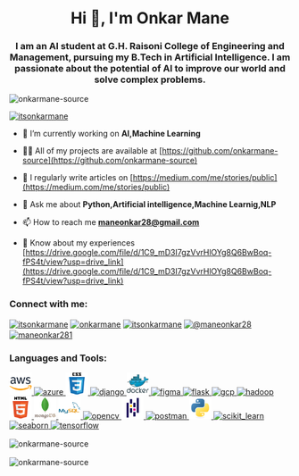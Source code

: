 <h1 align="center">Hi 👋, I'm Onkar Mane</h1>
<h3 align="center">I am an AI student at G.H. Raisoni College of Engineering and Management, pursuing my B.Tech in Artificial Intelligence. I am passionate about the potential of AI to improve our world and solve complex problems.</h3>

<p align="left"> <img src="https://komarev.com/ghpvc/?username=onkarmane-source&label=Profile%20views&color=0e75b6&style=flat" alt="onkarmane-source" /> </p>

<p align="left"> <a href="https://twitter.com/itsonkarmane" target="blank"><img src="https://img.shields.io/twitter/follow/itsonkarmane?logo=twitter&style=for-the-badge" alt="itsonkarmane" /></a> </p>

- 🔭 I’m currently working on **AI,Machine Learning**

- 👨‍💻 All of my projects are available at [https://github.com/onkarmane-source](https://github.com/onkarmane-source)

- 📝 I regularly write articles on [https://medium.com/me/stories/public](https://medium.com/me/stories/public)

- 💬 Ask me about **Python,Artificial intelligence,Machine Learnig,NLP**

- 📫 How to reach me **maneonkar28@gmail.com**

- 📄 Know about my experiences [https://drive.google.com/file/d/1C9_mD3I7gzVvrHlOYg8Q6BwBoq-fPS4t/view?usp=drive_link](https://drive.google.com/file/d/1C9_mD3I7gzVvrHlOYg8Q6BwBoq-fPS4t/view?usp=drive_link)

<h3 align="left">Connect with me:</h3>
<p align="left">
<a href="https://twitter.com/itsonkarmane" target="blank"><img align="center" src="https://raw.githubusercontent.com/rahuldkjain/github-profile-readme-generator/master/src/images/icons/Social/twitter.svg" alt="itsonkarmane" height="30" width="40" /></a>
<a href="https://linkedin.com/in/onkarmane" target="blank"><img align="center" src="https://raw.githubusercontent.com/rahuldkjain/github-profile-readme-generator/master/src/images/icons/Social/linked-in-alt.svg" alt="onkarmane" height="30" width="40" /></a>
<a href="https://kaggle.com/itsonkarmane" target="blank"><img align="center" src="https://raw.githubusercontent.com/rahuldkjain/github-profile-readme-generator/master/src/images/icons/Social/kaggle.svg" alt="itsonkarmane" height="30" width="40" /></a>
<a href="https://medium.com/@maneonkar28" target="blank"><img align="center" src="https://raw.githubusercontent.com/rahuldkjain/github-profile-readme-generator/master/src/images/icons/Social/medium.svg" alt="@maneonkar28" height="30" width="40" /></a>
<a href="https://www.hackerrank.com/maneonkar281" target="blank"><img align="center" src="https://raw.githubusercontent.com/rahuldkjain/github-profile-readme-generator/master/src/images/icons/Social/hackerrank.svg" alt="maneonkar281" height="30" width="40" /></a>
</p>

<h3 align="left">Languages and Tools:</h3>
<p align="left"> <a href="https://aws.amazon.com" target="_blank" rel="noreferrer"> <img src="https://raw.githubusercontent.com/devicons/devicon/master/icons/amazonwebservices/amazonwebservices-original-wordmark.svg" alt="aws" width="40" height="40"/> </a> <a href="https://azure.microsoft.com/en-in/" target="_blank" rel="noreferrer"> <img src="https://www.vectorlogo.zone/logos/microsoft_azure/microsoft_azure-icon.svg" alt="azure" width="40" height="40"/> </a> <a href="https://www.w3schools.com/css/" target="_blank" rel="noreferrer"> <img src="https://raw.githubusercontent.com/devicons/devicon/master/icons/css3/css3-original-wordmark.svg" alt="css3" width="40" height="40"/> </a> <a href="https://www.djangoproject.com/" target="_blank" rel="noreferrer"> <img src="https://cdn.worldvectorlogo.com/logos/django.svg" alt="django" width="40" height="40"/> </a> <a href="https://www.docker.com/" target="_blank" rel="noreferrer"> <img src="https://raw.githubusercontent.com/devicons/devicon/master/icons/docker/docker-original-wordmark.svg" alt="docker" width="40" height="40"/> </a> <a href="https://www.figma.com/" target="_blank" rel="noreferrer"> <img src="https://www.vectorlogo.zone/logos/figma/figma-icon.svg" alt="figma" width="40" height="40"/> </a> <a href="https://flask.palletsprojects.com/" target="_blank" rel="noreferrer"> <img src="https://www.vectorlogo.zone/logos/pocoo_flask/pocoo_flask-icon.svg" alt="flask" width="40" height="40"/> </a> <a href="https://cloud.google.com" target="_blank" rel="noreferrer"> <img src="https://www.vectorlogo.zone/logos/google_cloud/google_cloud-icon.svg" alt="gcp" width="40" height="40"/> </a> <a href="https://hadoop.apache.org/" target="_blank" rel="noreferrer"> <img src="https://www.vectorlogo.zone/logos/apache_hadoop/apache_hadoop-icon.svg" alt="hadoop" width="40" height="40"/> </a> <a href="https://www.w3.org/html/" target="_blank" rel="noreferrer"> <img src="https://raw.githubusercontent.com/devicons/devicon/master/icons/html5/html5-original-wordmark.svg" alt="html5" width="40" height="40"/> </a> <a href="https://www.mongodb.com/" target="_blank" rel="noreferrer"> <img src="https://raw.githubusercontent.com/devicons/devicon/master/icons/mongodb/mongodb-original-wordmark.svg" alt="mongodb" width="40" height="40"/> </a> <a href="https://www.mysql.com/" target="_blank" rel="noreferrer"> <img src="https://raw.githubusercontent.com/devicons/devicon/master/icons/mysql/mysql-original-wordmark.svg" alt="mysql" width="40" height="40"/> </a> <a href="https://opencv.org/" target="_blank" rel="noreferrer"> <img src="https://www.vectorlogo.zone/logos/opencv/opencv-icon.svg" alt="opencv" width="40" height="40"/> </a> <a href="https://pandas.pydata.org/" target="_blank" rel="noreferrer"> <img src="https://raw.githubusercontent.com/devicons/devicon/2ae2a900d2f041da66e950e4d48052658d850630/icons/pandas/pandas-original.svg" alt="pandas" width="40" height="40"/> </a> <a href="https://postman.com" target="_blank" rel="noreferrer"> <img src="https://www.vectorlogo.zone/logos/getpostman/getpostman-icon.svg" alt="postman" width="40" height="40"/> </a> <a href="https://www.python.org" target="_blank" rel="noreferrer"> <img src="https://raw.githubusercontent.com/devicons/devicon/master/icons/python/python-original.svg" alt="python" width="40" height="40"/> </a> <a href="https://scikit-learn.org/" target="_blank" rel="noreferrer"> <img src="https://upload.wikimedia.org/wikipedia/commons/0/05/Scikit_learn_logo_small.svg" alt="scikit_learn" width="40" height="40"/> </a> <a href="https://seaborn.pydata.org/" target="_blank" rel="noreferrer"> <img src="https://seaborn.pydata.org/_images/logo-mark-lightbg.svg" alt="seaborn" width="40" height="40"/> </a> <a href="https://www.tensorflow.org" target="_blank" rel="noreferrer"> <img src="https://www.vectorlogo.zone/logos/tensorflow/tensorflow-icon.svg" alt="tensorflow" width="40" height="40"/> </a> </p>

<p><img align="center" src="https://github-readme-stats.vercel.app/api/top-langs?username=onkarmane-source&show_icons=true&locale=en&layout=compact" alt="onkarmane-source" /></p>

<p><img align="center" src="https://github-readme-streak-stats.herokuapp.com/?user=onkarmane-source&" alt="onkarmane-source" /></p>
